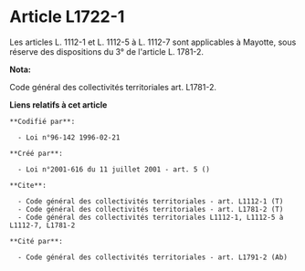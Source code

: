 # Article L1722-1

Les articles L. 1112-1 et L. 1112-5 à L. 1112-7 sont applicables à Mayotte, sous réserve des dispositions du 3° de l'article
L. 1781-2.

**Nota:**

Code général des collectivités territoriales art. L1781-2.

**Liens relatifs à cet article**

	**Codifié par**:

	  - Loi n°96-142 1996-02-21

	**Créé par**:

	  - Loi n°2001-616 du 11 juillet 2001 - art. 5 ()

	**Cite**:

	  - Code général des collectivités territoriales - art. L1112-1 (T)
	  - Code général des collectivités territoriales - art. L1781-2 (T)
	  - Code général des collectivités territoriales L1112-1, L1112-5 à L1112-7, L1781-2

	**Cité par**:

	  - Code général des collectivités territoriales - art. L1791-2 (Ab)

